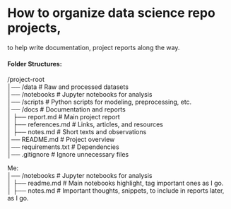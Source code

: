 # How to organize data science repo projects,   
to help write documentation, project reports along the way.  

#### Folder Structures:   
/project-root  
│── /data                # Raw and processed datasets  
│── /notebooks           # Jupyter notebooks for analysis  
│── /scripts             # Python scripts for modeling, preprocessing, etc.  
│── /docs                # Documentation and reports  
│    ├── report.md       # Main project report  
│    ├── references.md   # Links, articles, and resources   
│    ├── notes.md        # Short texts and observations  
│── README.md            # Project overview  
│── requirements.txt     # Dependencies  
│── .gitignore           # Ignore unnecessary files  


Me:   
│── /notebooks           # Jupyter notebooks for analysis  
│    ├── readme.md       # Main notebooks highlight, tag important ones as I go.   
│    ├── notes.md        # Important thoughts, snippets, to include in reports later, as I go.   


